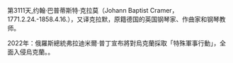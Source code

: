 第3111天,约翰·巴普蒂斯特·克拉莫（Johann Baptist Cramer，1771.2.24.-1858.4.16.），又译克拉默，原籍德国的英国钢琴家、作曲家和钢琴教师。

2022年：俄羅斯總統弗拉迪米爾·普丁宣布將對烏克蘭採取「特殊軍事行動」，全面入侵烏克蘭。。